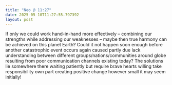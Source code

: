 ```yaml
---
title: "Neo @ 11:27"
date: 2025-05-10T11:27:55.797392
layout: post
---
```


If only we could work hand-in-hand more effectively – combining our strengths while addressing our weaknesses – maybe then true harmony can be achieved on this planet Earth? Could it not happen soon enough before another catastrophic event occurs again caused partly due lack understanding between different groups/nations/communities around globe resulting from poor communication channels existing today? The solutions lie somewhere there waiting patiently but require brave hearts willing take responsibility own part creating positive change however small it may seem initially!